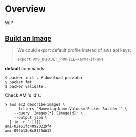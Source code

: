 # Overview
WIP
## [Build an Image](https://learn.hashicorp.com/tutorials/packer/aws-get-started-build-image?in=packer/aws-get-started)
> We could export default profile instead of aws api keys:
> 
> ```shell
> export AWS_DEFAULT_PROFILE=karma-it-aws
> ```

**default** commands:
```shell
$ packer init . # download provider
$ packer fmt .
$ packer validate .
```

Check AMI's id's:
```shell
❯ aws ec2 describe-images \
    --filters "Name=tag:Name,Values='Packer Builder'" \
    --query 'Images[*].[ImageId]' \
    --output json \
  | jq -r '.[][]'
ami-02e51fc4092022bf4
ami-096b13b8c8ff5db12
```
